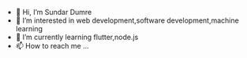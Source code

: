- 👋 Hi, I’m Sundar Dumre
- 👀 I’m interested in web development,software development,machine learning
- 🌱 I’m currently learning flutter,node.js
- 📫 How to reach me ...

<!---
sundar-0/sundar-0 is a ✨ special ✨ repository because its `README.md` (this file) appears on your GitHub profile.
You can click the Preview link to take a look at your changes.
--->
